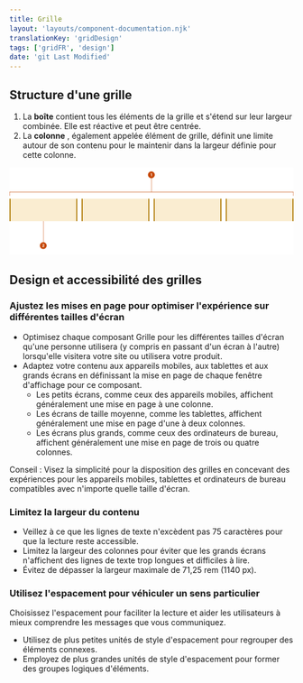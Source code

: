 ```yaml
---
title: Grille
layout: 'layouts/component-documentation.njk'
translationKey: 'gridDesign'
tags: ['gridFR', 'design']
date: 'git Last Modified'
---
```


## Structure d'une grille

<ol class="anatomy-list">
  <li>La <strong>boîte</strong> contient tous les éléments de la grille et s'étend sur leur largeur combinée. Elle est réactive et peut être centrée.</li>
  <li>La <strong>colonne</strong> , également appelée élément de grille, définit une limite autour de son contenu pour le maintenir dans la largeur définie pour cette colonne.</li>
</ol>

<img class="b-sm b-default p-300" src="/images/fr/components/anatomy/gcds-grid-anatomy.svg" alt="Image montrant la structure d'une grille avec quatre rectangles distincts représentant les colonnes d'une grille." />

## Design et accessibilité des grilles

### Ajustez les mises en page pour optimiser l'expérience sur différentes tailles d'écran

- Optimisez chaque composant Grille pour les différentes tailles d'écran qu'une personne utilisera (y compris en passant d'un écran à l'autre) lorsqu'elle visitera votre site ou utilisera votre produit.
- Adaptez votre contenu aux appareils mobiles, aux tablettes et aux grands écrans en définissant la mise en page de chaque fenêtre d'affichage pour ce composant.
  - Les petits écrans, comme ceux des appareils mobiles, affichent généralement une mise en page à une colonne.
  - Les écrans de taille moyenne, comme les tablettes, affichent généralement une mise en page d'une à deux colonnes.
  - Les écrans plus grands, comme ceux des ordinateurs de bureau, affichent généralement une mise en page de trois ou quatre colonnes.

Conseil : Visez la simplicité pour la disposition des grilles en concevant des expériences pour les appareils mobiles, tablettes et ordinateurs de bureau compatibles avec n'importe quelle taille d'écran.

### Limitez la largeur du contenu

- Veillez à ce que les lignes de texte n'excèdent pas 75 caractères pour que la lecture reste accessible.
- Limitez la largeur des colonnes pour éviter que les grands écrans n'affichent des lignes de texte trop longues et difficiles à lire.
- Évitez de dépasser la largeur maximale de 71,25 rem (1140 px).

### Utilisez l'espacement pour véhiculer un sens particulier

Choisissez l'espacement pour faciliter la lecture et aider les utilisateurs à mieux comprendre les messages que vous communiquez.

- Utilisez de plus petites unités de style d'espacement pour regrouper des éléments connexes.
- Employez de plus grandes unités de style d'espacement pour former des groupes logiques d'éléments.
